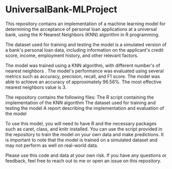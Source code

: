 # UniversalBank-MLProject
This repository contains an implementation of a machine learning model for determining the acceptance of personal loan applications at a universal bank, using the K-Nearest Neighbors (KNN) algorithm in R programming.

The dataset used for training and testing the model is a simulated version of a bank's personal loan data, including information on the applicant's credit score, income, employment history, and other relevant factors.

The model was trained using a KNN algorithm, with different number's of nearest neighbors . The model's performance was evaluated using several metrics such as accuracy, precision, recall, and F1 score. The model was able to achieve an accuracy of approximately 96.56%. The most effective nearest neighbors value is 3.

The repository contains the following files:
The R script containing the implementation of the KNN algorithm
The dataset used for training and testing the model
A report describing the implementation and evaluation of the model

To use this model, you will need to have R and the necessary packages such as caret, class, and knitr installed. You can use the script provided in the repository to train the model on your own data and make predictions. It is important to note that the model is trained on a simulated dataset and may not perform as well on real-world data.

Please use this code and data at your own risk. If you have any questions or feedback, feel free to reach out to me or open an issue on this repository.
